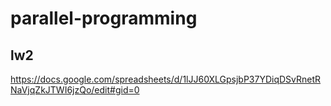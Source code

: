 # parallel-programming
## lw2
https://docs.google.com/spreadsheets/d/1lJJ60XLGpsjbP37YDiqDSvRnetRNaVjqZkJTWI6jzQo/edit#gid=0
